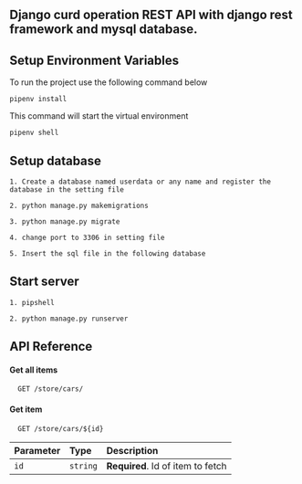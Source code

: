 
## Django curd operation REST API with django rest framework and mysql database.


## Setup Environment Variables

To run the project use the following command below

`pipenv install`

This command will start the virtual environment

  `pipenv shell`

## Setup database
    1. Create a database named userdata or any name and register the database in the setting file

    2. python manage.py makemigrations

    3. python manage.py migrate

    4. change port to 3306 in setting file

    5. Insert the sql file in the following database
## Start server
    1. pipshell
    
    2. python manage.py runserver
## API Reference

#### Get all items

```http
  GET /store/cars/
```


#### Get item

```http
  GET /store/cars/${id}
```

| Parameter | Type     | Description                       |
| :-------- | :------- | :-------------------------------- |
| `id`      | `string` | **Required**. Id of item to fetch |



